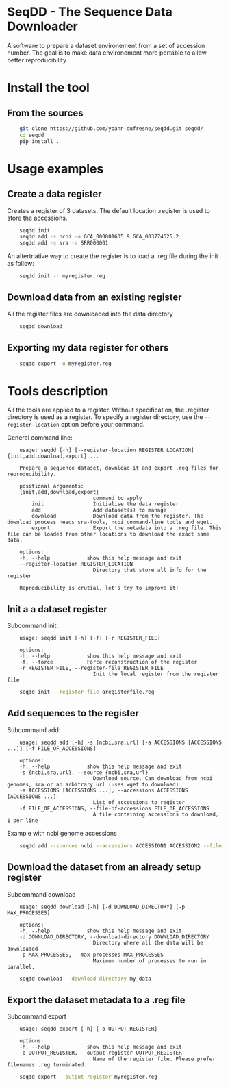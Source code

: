 # SeqDD - The Sequence Data Downloader

A software to prepare a dataset environement from a set of accession number.
The goal is to make data environement more portable to allow better reproducibility.

# Install the tool

## From the sources

```bash
    git clone https://github.com/yoann-dufresne/seqdd.git seqdd/
    cd seqdd
    pip install .
```

# Usage examples

## Create a data register

Creates a register of 3 datasets. The default location .register is used to store the accessions.

```bash
    seqdd init
    seqdd add -s ncbi -a GCA_000001635.9 GCA_003774525.2
    seqdd add -s sra -a SRR000001
```

An altertnative way to create the register is to load a .reg file during the init as follow:

```bash
    seqdd init -r myregister.reg
```

## Download data from an existing register

All the register files are downloaded into the data directory

```bash
    seqdd download
```

## Exporting my data register for others

```bash
    seqdd export -o myregister.reg
```


# Tools description

All the tools are applied to a register. Without specification, the .register directory is used as a register. To specify a register directory, use the `--register-location` option before your command.

General command line:
```
    usage: seqdd [-h] [--register-location REGISTER_LOCATION] {init,add,download,export} ...

    Prepare a sequence dataset, download it and export .reg files for reproducibility.

    positional arguments:
    {init,add,download,export}
                            command to apply
        init                Initialise the data register
        add                 Add dataset(s) to manage
        download            Download data from the register. The download process needs sra-tools, ncbi command-line tools and wget.
        export              Export the metadata into a .reg file. This file can be loaded from other locations to download the exact same data.

    options:
    -h, --help            show this help message and exit
    --register-location REGISTER_LOCATION
                            Directory that store all info for the register

    Reproducibility is crutial, let's try to improve it!
```

## Init a a dataset register

Subcommand init:
```
    usage: seqdd init [-h] [-f] [-r REGISTER_FILE]

    options:
    -h, --help            show this help message and exit
    -f, --force           Force reconstruction of the register
    -r REGISTER_FILE, --register-file REGISTER_FILE
                            Init the local register from the register file
```

```bash
    seqdd init --register-file aregisterfile.reg
```

## Add sequences to the register

Subcommand add:
```
    usage: seqdd add [-h] -s {ncbi,sra,url} [-a ACCESSIONS [ACCESSIONS ...]] [-f FILE_OF_ACCESSIONS]

    options:
    -h, --help            show this help message and exit
    -s {ncbi,sra,url}, --source {ncbi,sra,url}
                            Download source. Can download from ncbi genomes, sra or an arbitrary url (uses wget to download)
    -a ACCESSIONS [ACCESSIONS ...], --accessions ACCESSIONS [ACCESSIONS ...]
                            List of accessions to register
    -f FILE_OF_ACCESSIONS, --file-of-accessions FILE_OF_ACCESSIONS
                            A file containing accessions to download, 1 per line
```

Example with ncbi genome accessions
```bash
    seqdd add --sources ncbi --accessions ACCESSION1 ACCESSION2 --file-of-accessions accessions.txt
```

## Download the dataset from an already setup register

Subcommand download
```
    usage: seqdd download [-h] [-d DOWNLOAD_DIRECTORY] [-p MAX_PROCESSES]

    options:
    -h, --help            show this help message and exit
    -d DOWNLOAD_DIRECTORY, --download-directory DOWNLOAD_DIRECTORY
                            Directory where all the data will be downloaded
    -p MAX_PROCESSES, --max-processes MAX_PROCESSES
                            Maximum number of processes to run in parallel.
```

```bash
    seqdd download --download-directory my_data
```

## Export the dataset metadata to a .reg file

Subcommand export
```
    usage: seqdd export [-h] [-o OUTPUT_REGISTER]

    options:
    -h, --help            show this help message and exit
    -o OUTPUT_REGISTER, --output-register OUTPUT_REGISTER
                            Name of the register file. Please prefer filenames .reg terminated.
```

```bash
    seqdd export --output-register myregister.reg
```